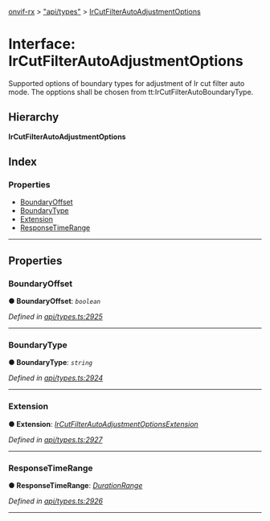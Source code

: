 [onvif-rx](../README.md) > ["api/types"](../modules/_api_types_.md) > [IrCutFilterAutoAdjustmentOptions](../interfaces/_api_types_.ircutfilterautoadjustmentoptions.md)

# Interface: IrCutFilterAutoAdjustmentOptions

Supported options of boundary types for adjustment of Ir cut filter auto mode. The opptions shall be chosen from tt:IrCutFilterAutoBoundaryType.

## Hierarchy

**IrCutFilterAutoAdjustmentOptions**

## Index

### Properties

* [BoundaryOffset](_api_types_.ircutfilterautoadjustmentoptions.md#boundaryoffset)
* [BoundaryType](_api_types_.ircutfilterautoadjustmentoptions.md#boundarytype)
* [Extension](_api_types_.ircutfilterautoadjustmentoptions.md#extension)
* [ResponseTimeRange](_api_types_.ircutfilterautoadjustmentoptions.md#responsetimerange)

---

## Properties

<a id="boundaryoffset"></a>

###  BoundaryOffset

**● BoundaryOffset**: *`boolean`*

*Defined in [api/types.ts:2925](https://github.com/patrickmichalina/onvif-rx/blob/d62cee9/src/api/types.ts#L2925)*

___
<a id="boundarytype"></a>

###  BoundaryType

**● BoundaryType**: *`string`*

*Defined in [api/types.ts:2924](https://github.com/patrickmichalina/onvif-rx/blob/d62cee9/src/api/types.ts#L2924)*

___
<a id="extension"></a>

###  Extension

**● Extension**: *[IrCutFilterAutoAdjustmentOptionsExtension](_api_types_.ircutfilterautoadjustmentoptionsextension.md)*

*Defined in [api/types.ts:2927](https://github.com/patrickmichalina/onvif-rx/blob/d62cee9/src/api/types.ts#L2927)*

___
<a id="responsetimerange"></a>

###  ResponseTimeRange

**● ResponseTimeRange**: *[DurationRange](_api_types_.durationrange.md)*

*Defined in [api/types.ts:2926](https://github.com/patrickmichalina/onvif-rx/blob/d62cee9/src/api/types.ts#L2926)*

___

